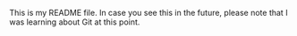 This is my README file. In case you see this in the future, please note that I was
learning about Git at this point.


